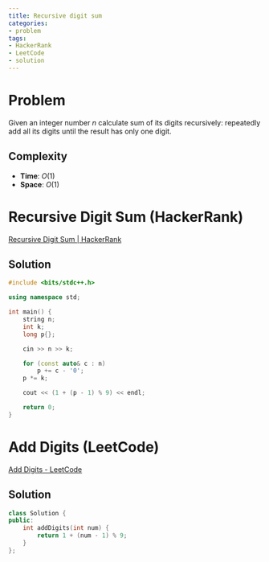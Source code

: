 ```yaml
---
title: Recursive digit sum
categories:
- problem
tags:
- HackerRank
- LeetCode
- solution
---
```

# Problem
Given an integer number $n$ calculate sum of its digits recursively:
repeatedly add all its digits until the result has only one digit.

## Complexity
- **Time**: $O(1)$
- **Space**: $O(1)$

# Recursive Digit Sum (HackerRank)
[Recursive Digit Sum | HackerRank](https://www.hackerrank.com/challenges/one-week-preparation-kit-recursive-digit-sum/problem "Recursive Digit Sum | HackerRank")

## Solution
```cpp
#include <bits/stdc++.h>

using namespace std;

int main() {
    string n;
    int k;
    long p{};

    cin >> n >> k;

    for (const auto& c : n)
        p += c - '0';
    p *= k;

    cout << (1 + (p - 1) % 9) << endl;

    return 0;
}
```

# Add Digits (LeetCode)
[Add Digits - LeetCode](https://leetcode.com/problems/add-digits/ "Add Digits - LeetCode")

## Solution
```cpp
class Solution {
public:
    int addDigits(int num) {
        return 1 + (num - 1) % 9;
    }
};
```
